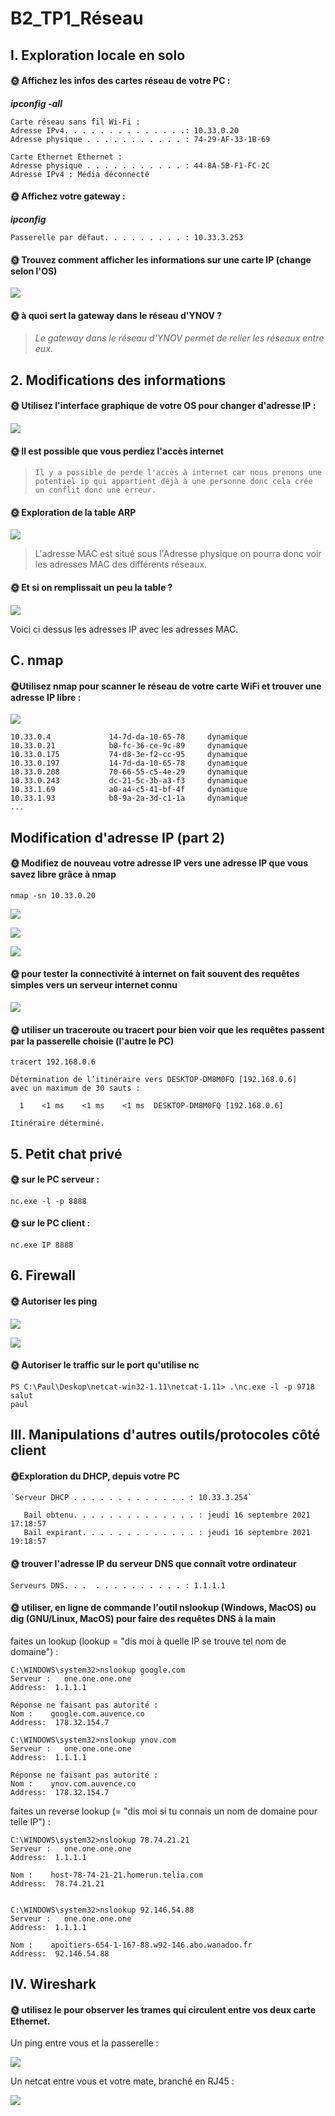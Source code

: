# B2_TP1_Réseau

## I. Exploration locale en solo

 #### 🌞 Affichez les infos des cartes réseau de votre PC : 
 
  ***ipconfig -all***
  
    Carte réseau sans fil Wi-Fi :
    Adresse IPv4. . . . . . . . . . . . . .: 10.33.0.20
    Adresse physique . . . . . . . . . . . : 74-29-AF-33-1B-69
    
   ```
Carte Ethernet Ethernet :
   Adresse physique . . . . . . . . . . . : 44-8A-5B-F1-FC-2C
   Adresse IPv4 : Média déconnecté
```
#### 🌞 Affichez votre gateway : 

***ipconfig***
    
 `Passerelle par défaut. . . . . . . . . : 10.33.3.253`
 
 #### 🌞 Trouvez comment afficher les informations sur une carte IP (change selon l'OS)
 
 ![](image/modifier_ip.png)

#### 🌞 à quoi sert la gateway dans le réseau d'YNOV ?

> *Le gateway dans le réseau d'YNOV permet de relier les réseaux entre eux.*

## 2. Modifications des informations

#### 🌞 Utilisez l'interface graphique de votre OS pour changer d'adresse IP :

![](/image/ip_physique.png)

#### 🌞 Il est possible que vous perdiez l'accès internet
>     Il y a possible de perde l'accès à internet car nous prenons une potentiel ip qui appartient déjà à une personne donc cela crée un conflit donc une erreur.

#### 🌞 Exploration de la table ARP

![](/image/arp.png)

> L'adresse MAC est situé sous l'Adresse physique on pourra donc voir les adresses MAC des différents réseaux.

#### 🌞 Et si on remplissait un peu la table ?

![](/image/arp_ping.png)

 Voici ci dessus les adresses IP avec les adresses MAC.
 
 ## C. nmap

####  🌞Utilisez nmap pour scanner le réseau de votre carte WiFi et trouver une adresse IP libre :

 ![](image/scan.PNG)

  ```
10.33.0.4             14-7d-da-10-65-78     dynamique
  10.33.0.21            b0-fc-36-ce-9c-89     dynamique
  10.33.0.175           74-d8-3e-f2-cc-95     dynamique
  10.33.0.197           14-7d-da-10-65-78     dynamique
  10.33.0.208           70-66-55-c5-4e-29     dynamique
  10.33.0.243           dc-21-5c-3b-a3-f3     dynamique
  10.33.1.69            a0-a4-c5-41-bf-4f     dynamique
  10.33.1.93            b8-9a-2a-3d-c1-1a     dynamique
  ...
```

## Modification d'adresse IP (part 2)

#### 🌞 Modifiez de nouveau votre adresse IP vers une adresse IP que vous savez libre grâce à nmap

`nmap -sn 10.33.0.20`

![](image/ping_scan.PNG)

![](image/configip.PNG)

![](image/ping_google.PNG)

#### 🌞 pour tester la connectivité à internet on fait souvent des requêtes simples vers un serveur internet connu

![](ping_8.8.8.8.PNG)

#### 🌞 utiliser un traceroute ou tracert pour bien voir que les requêtes passent par la passerelle choisie (l'autre le PC)

```
tracert 192.168.0.6

Détermination de l’itinéraire vers DESKTOP-DM8M0FQ [192.168.0.6]
avec un maximum de 30 sauts :

  1    <1 ms    <1 ms    <1 ms  DESKTOP-DM8M0FQ [192.168.0.6]

Itinéraire déterminé.
```

## 5. Petit chat privé

#### 🌞 sur le PC serveur  :

`nc.exe -l -p 8888`

#### 🌞 sur le PC client :

`nc.exe IP 8888`

## 6. Firewall

#### 🌞 Autoriser les ping

![](image/icmpv4.PNG)

![](image/icmpv6.PNG)

#### 🌞 Autoriser le traffic sur le port qu'utilise nc

```
PS C:\Paul\Deskop\netcat-win32-1.11\netcat-1.11> .\nc.exe -l -p 9718
salut
paul
```

## III. Manipulations d'autres outils/protocoles côté client

#### 🌞Exploration du DHCP, depuis votre PC

```
`Serveur DHCP . . . . . . . . . . . . . : 10.33.3.254`

   Bail obtenu. . . . . . . . . . . . . . : jeudi 16 septembre 2021 17:18:57
   Bail expirant. . . . . . . . . . . . . : jeudi 16 septembre 2021 19:18:57
```

#### 🌞 trouver l'adresse IP du serveur DNS que connaît votre ordinateur

`Serveurs DNS. . .  . . . . . . . . . . : 1.1.1.1`

#### 🌞 utiliser, en ligne de commande l'outil nslookup (Windows, MacOS) ou dig (GNU/Linux, MacOS) pour faire des requêtes DNS à la main

faites un lookup (lookup = "dis moi à quelle IP se trouve tel nom de domaine") :
```
C:\WINDOWS\system32>nslookup google.com
Serveur :   one.one.one.one
Address:  1.1.1.1

Réponse ne faisant pas autorité :
Nom :    google.com.auvence.co
Address:  178.32.154.7

C:\WINDOWS\system32>nslookup ynov.com
Serveur :   one.one.one.one
Address:  1.1.1.1

Réponse ne faisant pas autorité :
Nom :    ynov.com.auvence.co
Address:  178.32.154.7
```

faites un reverse lookup (= "dis moi si tu connais un nom de domaine pour telle IP") :

```
C:\WINDOWS\system32>nslookup 78.74.21.21
Serveur :   one.one.one.one
Address:  1.1.1.1

Nom :    host-78-74-21-21.homerun.telia.com
Address:  78.74.21.21


C:\WINDOWS\system32>nslookup 92.146.54.88
Serveur :   one.one.one.one
Address:  1.1.1.1

Nom :    apoitiers-654-1-167-88.w92-146.abo.wanadoo.fr
Address:  92.146.54.88
```

## IV. Wireshark

#### 🌞 utilisez le pour observer les trames qui circulent entre vos deux carte Ethernet. 

Un ping entre vous et la passerelle :

![](image/ping_pong.PNG)

Un netcat entre vous et votre mate, branché en RJ45 :

![](image/netcat.PNG)
